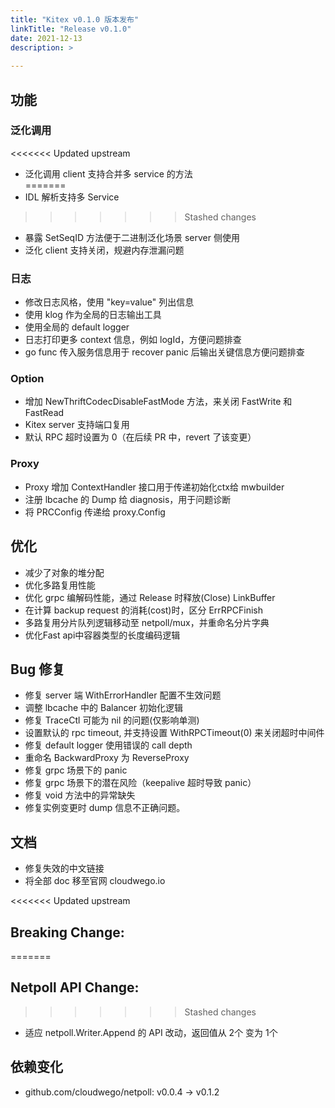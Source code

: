 ```yaml
---
title: "Kitex v0.1.0 版本发布"
linkTitle: "Release v0.1.0"
date: 2021-12-13
description: >
  
---
```


## 功能  

### 泛化调用  

<<<<<<< Updated upstream
* 泛化调用 client 支持合并多 service 的方法  
=======
* IDL 解析支持多 Service
>>>>>>> Stashed changes
* 暴露 SetSeqID 方法便于二进制泛化场景 server 侧使用  
* 泛化 client 支持关闭，规避内存泄漏问题  

### 日志  

* 修改日志风格，使用 "key=value" 列出信息  
* 使用 klog 作为全局的日志输出工具  
* 使用全局的 default logger  
* 日志打印更多 context 信息，例如 logId，方便问题排查  
* go func 传入服务信息用于 recover panic 后输出关键信息方便问题排查  

### Option  

* 增加 NewThriftCodecDisableFastMode 方法，来关闭 FastWrite 和 FastRead  
* Kitex server 支持端口复用  
* 默认 RPC 超时设置为 0（在后续 PR 中，revert 了该变更）  

### Proxy  

* Proxy 增加 ContextHandler 接口用于传递初始化ctx给 mwbuilder  
* 注册 lbcache 的 Dump 给 diagnosis，用于问题诊断  
* 将 PRCConfig 传递给 proxy.Config  

## 优化  

* 减少了对象的堆分配
* 优化多路复用性能
* 优化 grpc 编解码性能，通过 Release 时释放(Close) LinkBuffer
* 在计算 backup request 的消耗(cost)时，区分 ErrRPCFinish
* 多路复用分片队列逻辑移动至 netpoll/mux，并重命名分片字典
* 优化Fast api中容器类型的长度编码逻辑  

## Bug 修复  

* 修复 server 端 WithErrorHandler 配置不生效问题  
* 调整 lbcache 中的 Balancer 初始化逻辑
* 修复 TraceCtl 可能为 nil 的问题(仅影响单测)
* 设置默认的 rpc timeout, 并支持设置 WithRPCTimeout(0) 来关闭超时中间件
* 修复 default logger 使用错误的 call depth
* 重命名 BackwardProxy 为 ReverseProxy
* 修复 grpc 场景下的 panic
* 修复 grpc 场景下的潜在风险（keepalive 超时导致 panic）
* 修复 void 方法中的异常缺失
* 修复实例变更时 dump 信息不正确问题。  

## 文档

* 修复失效的中文链接
* 将全部 doc 移至官网 cloudwego.io  

<<<<<<< Updated upstream
## Breaking Change:
=======
## Netpoll API Change:
>>>>>>> Stashed changes

* 适应 netpoll.Writer.Append 的 API 改动，返回值从 2个 变为 1个  

## 依赖变化  

* github.com/cloudwego/netpoll: v0.0.4 -> v0.1.2

